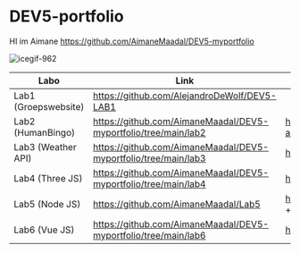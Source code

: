 # DEV5-portfolio
HI im Aimane
https://github.com/AimaneMaadal/DEV5-myportfolio

![icegif-962](https://user-images.githubusercontent.com/101838583/191476946-7f80f036-af79-4389-acd0-8d6bc363322f.gif)


| Labo  | Link | Demo |
| ------------- | ------------- | ------------- |
| Lab1 (Groepswebsite)  | https://github.com/AlejandroDeWolf/DEV5-LAB1 |
| Lab2 (HumanBingo)  | https://github.com/AimaneMaadal/DEV5-myportfolio/tree/main/lab2 | https://codesandbox.io/s/lab2-aimanemaadal-5lvcld |
| Lab3 (Weather API)  | https://github.com/AimaneMaadal/DEV5-myportfolio/tree/main/lab3 | https://lab3-silk.vercel.app/ |
| Lab4 (Three JS)  | https://github.com/AimaneMaadal/DEV5-myportfolio/tree/main/lab4 | https://donut-murex.vercel.app/ |
| Lab5 (Node JS)  | https://github.com/AimaneMaadal/Lab5 | https://codepen.io/aimane223/pen/VwxgwjM + https://lab5-api-aimane.herokuapp.com/ |
| Lab6 (Vue JS)  | https://github.com/AimaneMaadal/DEV5-myportfolio/tree/main/lab6 | https://lab6-vue.netlify.app/ |

